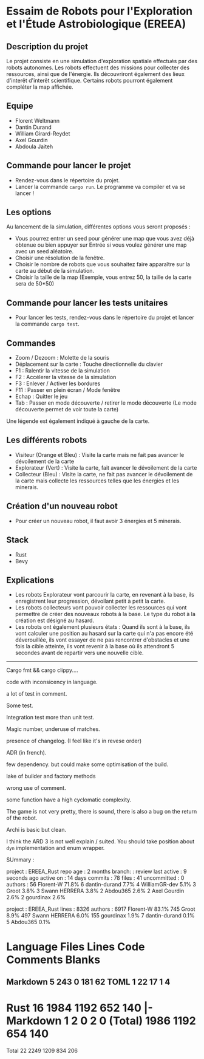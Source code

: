 #  Essaim de Robots pour l'Exploration et l'Étude Astrobiologique (EREEA)

## Description du projet
Le projet consiste en une simulation d'exploration spatiale effectués par des robots autonomes. Les robots effectuent des missions pour collecter des ressources, ainsi que de l'énergie. Ils découvriront également des lieux d'interêt d'interêt scientifique. Certains robots pourront également compléter la map affichée.

## Equipe
- Florent Weltmann
- Dantin Durand
- William Girard-Reydet 
- Axel Gourdin
- Abdoula Jaiteh

## Commande pour lancer le projet
- Rendez-vous dans le répertoire du projet.
- Lancer la commande `cargo run`. Le programme va compiler et va se lancer !

## Les options
Au lancement de la simulation, différentes options vous seront proposés :
- Vous pourrez entrer un seed pour générer une map que vous avez déjà obtenue ou bien appuyer sur Entrée si vous voulez générer une map avec un seed aléatoire.
- Choisir une résolution de la fenêtre.
- Choisir le nombre de robots que vous souhaitez faire apparaître sur la carte au début de la simulation.
- Choisir la taille de la map (Exemple, vous entrez 50, la taille de la carte sera de 50*50)

## Commande pour lancer les tests unitaires
- Pour lancer les tests, rendez-vous dans le répertoire du projet et lancer la commande `cargo test`.

## Commandes
- Zoom / Dezoom : Molette de la souris
- Déplacement sur la carte : Touche directionnelle du clavier
- F1 : Ralentir la vitesse de la simulation
- F2 : Accélerer la vitesse de la simulation
- F3 : Enlever / Activer les bordures
- F11 : Passer en plein écran / Mode fenêtre
- Echap : Quitter le jeu
- Tab : Passer en mode découverte / retirer le mode découverte (Le mode découverte permet de voir toute la carte)

Une légende est également indiqué à gauche de la carte.

## Les différents robots
- Visiteur (Orange et Bleu) : Visite la carte mais ne fait pas avancer le dévoilement de la carte
- Explorateur (Vert) : Visite la carte, fait avancer le dévoilement de la carte
- Collecteur (Bleu) : Visite la carte, ne fait pas avancer le dévoilement de la carte mais collecte les ressources telles que les énergies et les minerais.

## Création d'un nouveau robot
- Pour créer un nouveau robot, il faut avoir 3 énergies et 5 minerais.

## Stack
- Rust
- Bevy

## Explications
- Les robots Explorateur vont parcourir la carte, en revenant à la base, ils enregistrent leur progression, dévoilant petit à petit la carte. 
- Les robots collecteurs vont pouvoir collecter les ressources qui vont permettre de créer des nouveaux robots à la base. Le type du robot à la création est désigné au hasard. 
- Les robots ont également plusieurs états : Quand ils sont à la base, ils vont calculer une position au hasard sur la carte qui n'a pas encore été déverouillée, ils vont essayer de ne pas rencontrer d'obstacles et une fois la cible atteinte, ils vont revenir à la base où ils attendront 5 secondes avant de repartir vers une nouvelle cible.

---

Cargo fmt && cargo clippy....

code with inconsicency in language.

a lot of test in comment.

Some test.

Integration test more than unit test.

Magic number, underuse of matches.

presence of changelog. (I feel like it's in revese order)

ADR (in french).

few dependency. but could make some optimisation of the build.

lake of builder and factory methods

wrong use of comment.

some function have a high cyclomatic complexity.

The game is not very pretty, there is sound, there is also a bug on the return of the robot.

Archi is basic but clean.

I think the ARD 3 is not well explain / suited. You should take position about `dyn` implementation and enum wrapper.


SUmmary :

 project     : EREEA_Rust
 repo age    : 2 months 
 branch:     : review
 last active : 9 seconds ago
 active on   : 14 days
 commits     : 78
 files       : 41
 uncommitted :        0
 authors     : 
    56  Florent-W      71.8%
     6  dantin-durand  7.7%
     4  WilliamGR-dev  5.1%
     3  Groot          3.8%
     3  Swann HERRERA  3.8%
     2  Abdou365       2.6%
     2  Axel Gourdin   2.6%
     2  gourdinax      2.6%

 project     : EREEA_Rust
 lines       :     8326
 authors     :
6917 Florent-W      83.1%
 745 Groot          8.9%
 497 Swann HERRERA  6.0%
 155 gourdinax      1.9%
   7 dantin-durand  0.1%
   5 Abdou365       0.1%

 Language            Files        Lines         Code     Comments       Blanks
===============================================================================
 Markdown                5          243            0          181           62
 TOML                    1           22           17            1            4
-------------------------------------------------------------------------------
 Rust                   16         1984         1192          652          140
 |- Markdown             1            2            0            2            0
 (Total)                           1986         1192          654          140
===============================================================================
 Total                  22         2249         1209          834          206
